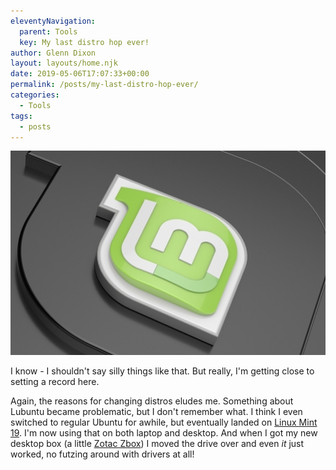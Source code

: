 ```yaml
---
eleventyNavigation:
  parent: Tools
  key: My last distro hop ever!
author: Glenn Dixon
layout: layouts/home.njk
date: 2019-05-06T17:07:33+00:00
permalink: /posts/my-last-distro-hop-ever/
categories:
  - Tools
tags:
  - posts
---
```

![](/img/linuxmint.png)

I know - I shouldn't say silly things like that. But really, I'm getting close to setting a record here.

Again, the reasons for changing distros eludes me. Something about Lubuntu became problematic, but I don't remember what. I think I even switched to regular Ubuntu for awhile, but eventually landed on [Linux Mint 19][1]. I'm now using that on both laptop and desktop. And when I got my new desktop box (a little [Zotac Zbox][2]) I moved the drive over and even _it_ just worked, no futzing around with drivers at all!

[1]: http://linuxmint.com
[2]: https://www.zotac.com/es/product/mini_pcs/mn320